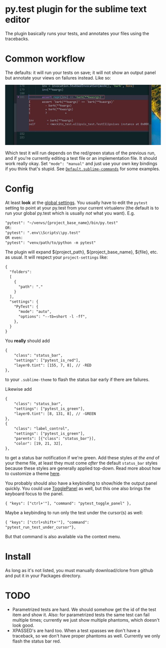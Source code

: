 # py.test plugin for the sublime text editor

The plugin basically runs your tests, and annotates your files using the tracebacks.

# Common workflow

The defaults: it will run your tests on save; it will not show an output panel but annotate your views on failures instead. Like so:

![annotated view showing phantom](phantom.jpg)

Which test it will run depends on the red/green status of the previous run, and if you're currently editing a test file or an implementation file. It should work really okay. Set `"mode": "manual"` and just use your own key bindings if you think that's stupid. See [`Default.sublime-commands`](https://github.com/kaste/PyTest/blob/master/Default.sublime-commands) for some examples.

# Config

At least **look** at the [global settings](https://github.com/kaste/PyTest/blob/master/PyTest.sublime-settings). You usually have to edit the `pytest` setting to point at your py.test from your current virtualenv (the default is to run your global py.test which is usually *not* what you want). E.g.

    "pytest": "~/venvs/{project_base_name}/bin/py.test"
    OR:
    "pytest": ".env\\Scripts\\py.test"
    OR even:
    "pytest": "venv/path/to/python -m pytest"

The plugin will expand ${project_path}, ${project_base_name}, ${file}, etc. as usual. It will respect your `project-settings` like:

    {
      "folders":
      [
        {
          "path": "."
        }
      ],
      "settings": {
        "PyTest": {
          "mode": "auto",
          "options": "--tb=short -l -ff",
        },
      }
    }

You __really__ should add

    {
        "class": "status_bar",
        "settings": ["pytest_is_red"],
        "layer0.tint": [155, 7, 8], // -RED
    },

to your `.sublime-theme` to flash the status bar early if there are failures.

Likewise add

    {
        "class": "status_bar",
        "settings": ["pytest_is_green"],
        "layer0.tint": [8, 131, 8], // -GREEN
    },
    {
        "class": "label_control",
        "settings": ["pytest_is_green"],
        "parents": [{"class": "status_bar"}],
        "color": [19, 21, 32],
    },

to get a status bar notification if we're green. Add these styles *at the end* of your theme file, at least they must come *after* the default `status_bar` styles because these styles are generally applied top-down. Read more about how to customize a theme [here](https://github.com/buymeasoda/soda-theme/wiki/Theme-customisation#customisation-setup).

You probably should also have a keybinding to show/hide the output panel quickly. You could use [TogglePanel](https://github.com/kaste/TogglePanel) as well, but this one also brings the keyboard focus to the panel.

    { "keys": ["ctrl+'"], "command": "pytest_toggle_panel" },

Maybe a keybinding to run only the test under the cursor(s) as well:

    { "keys": ["ctrl+shift+'"], "command": "pytest_run_test_under_cursor"},

But that command is also available via the context menu.

# Install

As long as it's not listed, you must manually download/clone from github and put it in your Packages directory.


# TODO

- Parametrized tests are hard. We should somehow get the id of the test item and show it. Also: for parametrized tests the same test can fail multiple times; currently we just show multiple phantoms, which doesn't look good.
- XPASSED's are hard too. When a test xpasses we don't have a traceback, so we don't have proper phantoms as well. Currently we only flash the status bar red.

